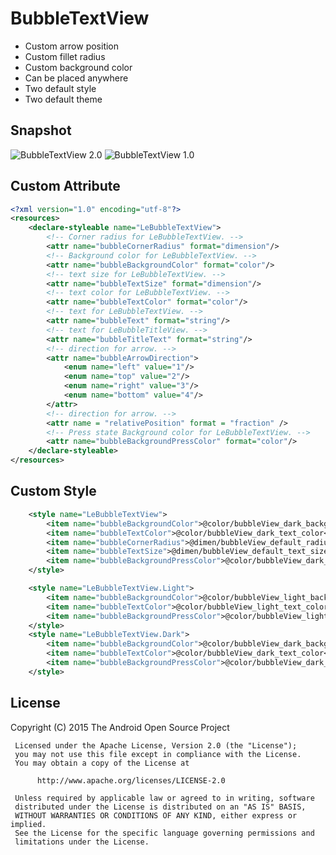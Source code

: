 # BubbleTextView

- Custom arrow position
- Custom fillet radius
- Custom background color
- Can be placed anywhere
- Two default style
- Two default theme

## Snapshot
![BubbleTextView 2.0](http://7d9pic.com1.z0.glb.clouddn.com/bubblew_view3.png)
![BubbleTextView 1.0](http://7d9pic.com1.z0.glb.clouddn.com/bubblew_view.png)
## Custom Attribute
```xml
<?xml version="1.0" encoding="utf-8"?>
<resources>
    <declare-styleable name="LeBubbleTextView">
        <!-- Corner radius for LeBubbleTextView. -->
        <attr name="bubbleCornerRadius" format="dimension"/>
        <!-- Background color for LeBubbleTextView. -->
        <attr name="bubbleBackgroundColor" format="color"/>
        <!-- text size for LeBubbleTextView. -->
        <attr name="bubbleTextSize" format="dimension"/>
        <!-- text color for LeBubbleTextView. -->
        <attr name="bubbleTextColor" format="color"/>
        <!-- text for LeBubbleTextView. -->
        <attr name="bubbleText" format="string"/>
        <!-- text for LeBubbleTitleView. -->
        <attr name="bubbleTitleText" format="string"/>
        <!-- direction for arrow. -->
        <attr name="bubbleArrowDirection">
            <enum name="left" value="1"/>
            <enum name="top" value="2"/>
            <enum name="right" value="3"/>
            <enum name="bottom" value="4"/>
        </attr>
        <!-- direction for arrow. -->
        <attr name = "relativePosition" format = "fraction" />
        <!-- Press state Background color for LeBubbleTextView. -->
        <attr name="bubbleBackgroundPressColor" format="color"/>
    </declare-styleable>
</resources>
```

## Custom Style
```xml
    <style name="LeBubbleTextView">
        <item name="bubbleBackgroundColor">@color/bubbleView_dark_background</item>
        <item name="bubbleTextColor">@color/bubbleView_dark_text_color</item>
        <item name="bubbleCornerRadius">@dimen/bubbleView_default_radius</item>
        <item name="bubbleTextSize">@dimen/bubbleView_default_text_size</item>
        <item name="bubbleBackgroundPressColor">@color/bubbleView_dark_press_background</item>
    </style>

    <style name="LeBubbleTextView.Light">
        <item name="bubbleBackgroundColor">@color/bubbleView_light_background</item>
        <item name="bubbleTextColor">@color/bubbleView_light_text_color</item>
        <item name="bubbleBackgroundPressColor">@color/bubbleView_light_press_background</item>
    </style>
    <style name="LeBubbleTextView.Dark">
        <item name="bubbleBackgroundColor">@color/bubbleView_dark_background</item>
        <item name="bubbleTextColor">@color/bubbleView_dark_text_color</item>
        <item name="bubbleBackgroundPressColor">@color/bubbleView_dark_press_background</item>
    </style>
```

## License

   Copyright (C) 2015 The Android Open Source Project

     Licensed under the Apache License, Version 2.0 (the "License");
     you may not use this file except in compliance with the License.
     You may obtain a copy of the License at

          http://www.apache.org/licenses/LICENSE-2.0

     Unless required by applicable law or agreed to in writing, software
     distributed under the License is distributed on an "AS IS" BASIS,
     WITHOUT WARRANTIES OR CONDITIONS OF ANY KIND, either express or implied.
     See the License for the specific language governing permissions and
     limitations under the License.
